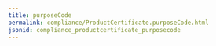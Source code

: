 ```yaml
---
title: purposeCode
permalink: compliance/ProductCertificate.purposeCode.html
jsonid: compliance_productcertificate_purposecode
---
```

